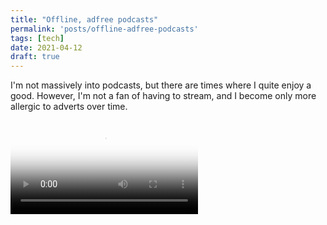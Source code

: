 ```yaml
---
title: "Offline, adfree podcasts"
permalink: 'posts/offline-adfree-podcasts'
tags: [tech]
date: 2021-04-12
draft: true
---
```


I'm not massively into podcasts, but there are times where I quite enjoy a good. However, I'm not a fan of having to stream, and I become only more allergic to adverts over time.

<video controls="true" allowfullscreen="true" poster="path/to/poster_image.png">
  <source src="img/dl.webm" type="video/webm">
</video>

